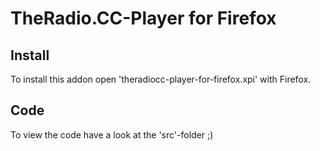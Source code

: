 # TheRadio.CC-Player for Firefox #

## Install ##

To install this addon open 'theradiocc-player-for-firefox.xpi' with Firefox.

## Code ##

To view the code have a look at the 'src'-folder ;)

